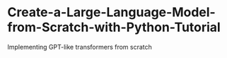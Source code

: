 # Create-a-Large-Language-Model-from-Scratch-with-Python-Tutorial
Implementing GPT-like transformers from scratch
